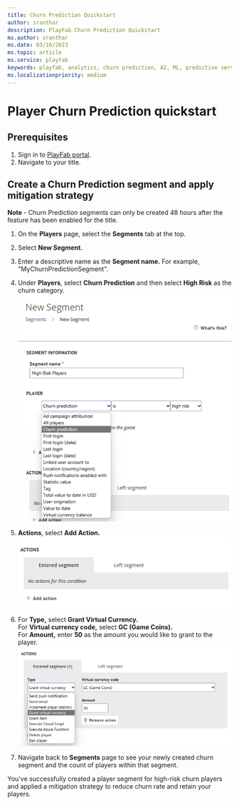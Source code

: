```yaml
---
title: Churn Prediction Quickstart
author: sranthar
description: PlayFab Churn Prediction Quickstart
ms.author: sranthar
ms.date: 03/16/2023
ms.topic: article
ms.service: playfab
keywords: playfab, analytics, churn prediction, AI, ML, predictive service 
ms.localizationpriority: medium
---
```


# Player Churn Prediction quickstart 

## Prerequisites

1. Sign in to [PlayFab portal](https://playfab.com).
2. Navigate to your title.

## Create a Churn Prediction segment and apply mitigation strategy

**Note** - Churn Prediction segments can only be created 48 hours after the feature has been enabled for the title.

1. On the **Players** page, select the **Segments** tab at the top.
2. Select **New Segment.**
3. Enter a descriptive name as the **Segment name.** For example, "MyChurnPredictionSegment".
4. Under **Players**, select **Churn Prediction** and then select **High Risk** as the churn category.
![Create a Segment Screenshot](media/CreateChurnSegment.png)

5. **Actions**, select **Add Action.**
![Create an Action](media/ActionsPane.png)

6. For **Type,** select **Grant Virtual Currency.** </br>
   For **Virtual currency code,** select **GC (Game Coins).** </br>
   For **Amount,** enter **50** as the amount you would like to grant to the player. </br>
![Grant Virtual Currency](media/GrantCoins.png)

7. Navigate back to **Segments** page to see your newly created churn segment and the count of players within that segment.

You've successfully created a player segment for high-risk churn players and applied a mitigation strategy to reduce churn rate and retain your players.
